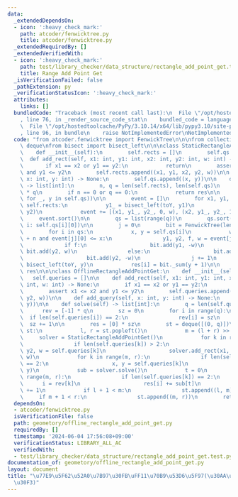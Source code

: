 ```yaml
---
data:
  _extendedDependsOn:
  - icon: ':heavy_check_mark:'
    path: atcoder/fenwicktree.py
    title: atcoder/fenwicktree.py
  _extendedRequiredBy: []
  _extendedVerifiedWith:
  - icon: ':heavy_check_mark:'
    path: test/library_checker/data_structure/rectangle_add_point_get.test.py
    title: Range Add Point Get
  _isVerificationFailed: false
  _pathExtension: py
  _verificationStatusIcon: ':heavy_check_mark:'
  attributes:
    links: []
  bundledCode: "Traceback (most recent call last):\n  File \"/opt/hostedtoolcache/PyPy/3.10.14/x64/lib/pypy3.10/site-packages/onlinejudge_verify/documentation/build.py\"\
    , line 76, in _render_source_code_stat\n    bundled_code = language.bundle(\n\
    \  File \"/opt/hostedtoolcache/PyPy/3.10.14/x64/lib/pypy3.10/site-packages/onlinejudge_verify/languages/python.py\"\
    , line 96, in bundle\n    raise NotImplementedError\nNotImplementedError\n"
  code: "from atcoder.fenwicktree import FenwickTree\n\n\nfrom collections import\
    \ deque\nfrom bisect import bisect_left\n\n\nclass StaticRectangleAddPointGet:\n\
    \    def __init__(self):\n        self.rects = []\n        self.qs = []\n\n  \
    \  def add_rect(self, x1: int, y1: int, x2: int, y2: int, w: int) -> None:\n \
    \       if x1 == x2 or y1 == y2:\n            return\n        assert x1 <= x2\
    \ and y1 <= y2\n        self.rects.append((x1, y1, x2, y2, w))\n\n    def add_query(self,\
    \ x: int, y: int) -> None:\n        self.qs.append((x, y))\n\n    def solve(self)\
    \ -> list[int]:\n        n, q = len(self.rects), len(self.qs)\n        res = [0]\
    \ * q\n        if n == 0 or q == 0:\n            return res\n\n        toY = sorted(set(y\
    \ for _, y in self.qs))\n\n        event = []\n        for x1, y1, x2, y2, w in\
    \ self.rects:\n            y1_ = bisect_left(toY, y1)\n            y2_ = bisect_left(toY,\
    \ y2)\n            event += [(x1, y1_, y2_, 0, w), (x2, y1_, y2_, 1, w)]\n   \
    \     event.sort()\n\n        qs = list(range(q))\n        qs.sort(key=lambda\
    \ i: self.qs[i][0])\n\n        j = 0\n        bit = FenwickTree(len(toY) + 1)\n\
    \        for i in qs:\n            x, y = self.qs[i]\n            while j < n\
    \ + n and event[j][0] <= x:\n                y1, y2, f, w = event[j][1:]\n   \
    \             if f:\n                    bit.add(y1, -w)\n                   \
    \ bit.add(y2, w)\n                else:\n                    bit.add(y1, w)\n\
    \                    bit.add(y2, -w)\n                j += 1\n            y =\
    \ bisect_left(toY, y)\n            res[i] = bit._sum(y + 1)\n\n        return\
    \ res\n\n\nclass OfflineRectangleAddPointGet:\n    def __init__(self):\n     \
    \   self.queries = []\n\n    def add_rect(self, x1: int, y1: int, x2: int, y2:\
    \ int, w: int) -> None:\n        if x1 == x2 or y1 == y2:\n            return\n\
    \        assert x1 <= x2 and y1 <= y2\n        self.queries.append((x1, y1, x2,\
    \ y2, w))\n\n    def add_query(self, x: int, y: int) -> None:\n        self.queries.append((x,\
    \ y))\n\n    def solve(self) -> list[int]:\n        q = len(self.queries)\n  \
    \      rev = [-1] * q\n        sz = 0\n        for i in range(q):\n          \
    \  if len(self.queries[i]) == 2:\n                rev[i] = sz\n              \
    \  sz += 1\n\n        res = [0] * sz\n        st = deque([(0, q)])\n        while\
    \ st:\n            l, r = st.popleft()\n            m = (l + r) >> 1\n       \
    \     solver = StaticRectangleAddPointGet()\n            for k in range(l, m):\n\
    \                if len(self.queries[k]) > 2:\n                    x1, y1, x2,\
    \ y2, w = self.queries[k]\n                    solver.add_rect(x1, y1, x2, y2,\
    \ w)\n            for k in range(m, r):\n                if len(self.queries[k])\
    \ == 2:\n                    x, y = self.queries[k]\n                    solver.add_query(x,\
    \ y)\n            sub = solver.solve()\n            t = 0\n            for k in\
    \ range(m, r):\n                if len(self.queries[k]) == 2:\n              \
    \      i = rev[k]\n                    res[i] += sub[t]\n                    t\
    \ += 1\n            if l + 1 < m:\n                st.append((l, m))\n       \
    \     if m + 1 < r:\n                st.append((m, r))\n        return res\n"
  dependsOn:
  - atcoder/fenwicktree.py
  isVerificationFile: false
  path: geometory/offline_rectangle_add_point_get.py
  requiredBy: []
  timestamp: '2024-06-04 17:56:08+09:00'
  verificationStatus: LIBRARY_ALL_AC
  verifiedWith:
  - test/library_checker/data_structure/rectangle_add_point_get.test.py
documentation_of: geometory/offline_rectangle_add_point_get.py
layout: document
title: "\u77E9\u5F62\u52A0\u7B97\u30FB\uFF11\u70B9\u53D6\u5F97(\u30AA\u30D5\u30E9\u30A4\
  \u30F3)"
---
```

